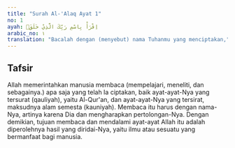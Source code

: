 ```yaml
---
title: "Surah Al-'Alaq Ayat 1"
no: 1
ayah: اِقْرَأْ بِاسْمِ رَبِّكَ الَّذِيْ خَلَقَۚ
arabic_no: ١
translation: "Bacalah dengan (menyebut) nama Tuhanmu yang menciptakan,"
---
```


## Tafsir

Allah memerintahkan manusia membaca (mempelajari, meneliti, dan sebagainya.) apa saja yang telah Ia ciptakan, baik ayat-ayat-Nya yang tersurat (qauliyah), yaitu Al-Qur'an, dan ayat-ayat-Nya yang tersirat, maksudnya alam semesta (kauniyah). Membaca itu harus dengan nama-Nya, artinya karena Dia dan mengharapkan pertolongan-Nya. Dengan demikian, tujuan membaca dan mendalami ayat-ayat Allah itu adalah diperolehnya hasil yang diridai-Nya, yaitu ilmu atau sesuatu yang bermanfaat bagi manusia.
